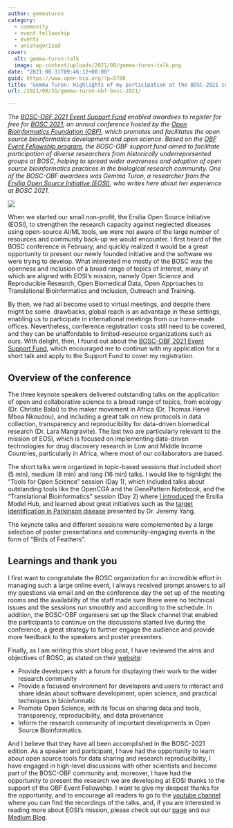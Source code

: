 ```yaml
---
author: gemmaturon
category:
  - community
  - event-fellowship
  - events
  - uncategorized
cover:
  alt: gemma-turon-talk
  image: wp-content/uploads/2021/08/gemma-turon-talk.png
date: "2021-08-31T09:46:12+00:00"
guid: https://www.open-bio.org/?p=5788
title: 'Gemma Turon: Highlights of my participation at the BOSC-2021 conference thanks to an OBF Event Fellowship'
url: /2021/08/31/gemma-turon-obf-bosc-2021/

---
```

_The [BOSC-OBF 2021 Event Support Fund](//www.open-bio.org/2021/06/11/bosc-obf-2021-event-support-fund/”) enabled awardees to register for free for [BOSC 2021](/events/bosc-2021/), an annual conference hosted by the [Open Bioinformatics Foundation (OBF)](https://www.open-bio.org), which promotes and facilitates the open source bioinformatics development and open science._
_Based on the [OBF Event Fellowship program](/travel-awards/), the BOSC-OBF support fund aimed to facilitate participation of diverse researchers from historically underrepresented groups at BOSC, helping to spread wider awareness and adoption of open source bioinformatics practices in the biological research community._
_One of the BOSC-OBF awardees was Gemma Turon, a researcher from the [Ersilia Open Source Initiative (EOSI)](//ersilia.io/”), who writes here about her experience at BOSC 2021._

![](https://lh4.googleusercontent.com/K9-uNNkDnFLkW_wuIMa6smlG1wakooj3LhzBtBzu90R1JHF3lzYKR8OoPONLZnLDkxCA5VC3Re1PKYrhi9BtCgJH6NcoupMU1JvYI1HkiHWWuitO3soXsUshJ24T1A=s0)

When we started our small non-profit, the Ersilia Open Source Initiative (EOSI), to strengthen the research capacity against neglected diseases using open-source AI/ML tools, we were not aware of the large number of resources and community back-up we would encounter. I first heard of the BOSC conference in February, and quickly realized it would be a great opportunity to present our newly founded initiative and the software we were trying to develop. What interested me mostly of the BOSC was the openness and inclusion of a broad range of topics of interest, many of which are aligned with EOSI’s mission, namely Open Science and Reproducible Research, Open Biomedical Data, Open Approaches to Translational Bioinformatics and Inclusion, Outreach and Training.

By then, we had all become used to virtual meetings, and despite there might be some  drawbacks, global reach is an advantage in these settings, enabling us to participate in international meetings from our home-made offices. Nevertheless, conference registration costs still need to be covered, and they can be unaffordable to limited-resource organizations such as ours. With delight, then, I found out about the [BOSC-OBF 2021 Event Support Fund](/2021/06/11/bosc-obf-2021-event-support-fund/), which encouraged me to continue with my application for a short talk and apply to the Support Fund to cover my registration.

## **Overview of the conference**

The three keynote speakers delivered outstanding talks on the application of open and collaborative science to a broad range of topics, from ecology (Dr. Christie Balai) to the maker movement in Africa (Dr. Thomas Hervé Mboa Nkoudou), and including a great talk on new protocols in data collection, transparency and reproducibility for data-driven biomedical research (Dr. Lara Mangravite). The last two are particularly relevant to the mission of EOSI, which is focused on implementing data-driven technologies for drug discovery research in Low and Middle Income Countries, particularly in Africa, where most of our collaborators are based.

The short talks were organized in topic-based sessions that included short (5 min), medium (8 min) and long (16 min) talks. I would like to highlight the “Tools for Open Science” session (Day 1), which included talks about outstanding tools like the OpenCGA and the GenePattern Notebook, and the “Translational Bioinformatics” session (Day 2) where [I introduced](https://www.youtube.com/watch?v=yWzO8hIyf-4&ab_channel=Ersilia) the Ersilia Model Hub, and learned about great initiatives such as the [target identification in Parkinson disease](https://www.biorxiv.org/content/10.1101/2020.12.30.424881v3) presented by Dr. Jeremy Yang.

The keynote talks and different sessions were complemented by a large selection of poster presentations and community-engaging events in the form of “Birds of Feathers”.

## **Learnings and thank you**

I first want to congratulate the BOSC organization for an incredible effort in managing such a large online event, I always received prompt answers to all my questions via email and on the conference day the set up of the meeting rooms and the availability of the staff made sure there were no technical issues and the sessions run smoothly and according to the schedule. In addition, the BOSC-OBF organisers set up the Slack channel that enabled the participants to continue on the discussions started live during the conference, a great strategy to further engage the audience and provide more feedback to the speakers and poster presenters.

Finally, as I am writing this short blog post, I have reviewed the aims and objectives of BOSC, as stated on their [website](/events/bosc-2021/about/):

- Provide developers with a forum for displaying their work to the wider research community
- Provide a focused environment for developers and users to interact and share ideas about software development, open science, and practical techniques in bioinformatic
- Promote Open Science, with its focus on sharing data and tools, transparency, reproducibility, and data provenance
- Inform the research community of important developments in Open Source Bioinformatics.

And I believe that they have all been accomplished in the BOSC-2021 edition. As a speaker and participant, I have had the opportunity to learn about open source tools for data sharing and research reproducibility, I have engaged in high-level discussions with other scientists and become part of the BOSC-OBF community and, moreover, I have had the opportunity to present the research we are developing at EOSI thanks to the support of the OBF Event Fellowship. I want to give my deepest thanks for the opportunity, and to encourage all readers to go to the [youtube channel](https://www.youtube.com/playlist?list=PLir-OOQiOhXZ6jV_cld3Hp-C_0m4aCznk) where you can find the recordings of the talks, and, if you are interested in reading more about EOSI’s mission, please check out our [page](https://ersilia.io) and our [Medium Blog](https://medium.com/ersiliaio).
